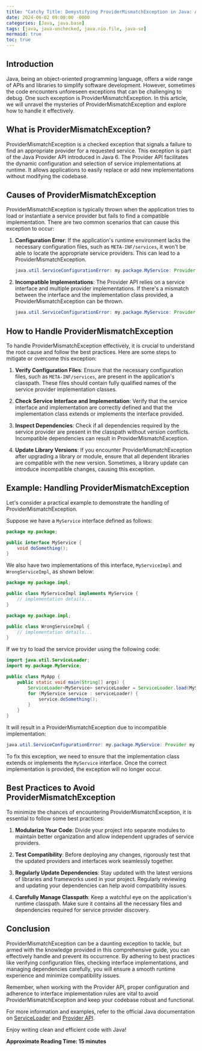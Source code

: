 ```yaml
---
title: "Catchy Title: Demystifying ProviderMismatchException in Java: A Comprehensive Guide"
date: 2024-06-02 09:00:00 -0000
categories: [Java, java.base]
tags: [java, java-unchecked, java.nio.file, java-se]
mermaid: true
toc: true
---
```



## Introduction
Java, being an object-oriented programming language, offers a wide range of APIs and libraries to simplify software development. However, sometimes the code encounters unforeseen exceptions that can be challenging to debug. One such exception is ProviderMismatchException. In this article, we will unravel the mysteries of ProviderMismatchException and explore how to handle it effectively.

## What is ProviderMismatchException?
ProviderMismatchException is a checked exception that signals a failure to find an appropriate provider for a requested service. This exception is part of the Java Provider API introduced in Java 6. The Provider API facilitates the dynamic configuration and selection of service implementations at runtime. It allows applications to easily replace or add new implementations without modifying the codebase. 

## Causes of ProviderMismatchException
ProviderMismatchException is typically thrown when the application tries to load or instantiate a service provider but fails to find a compatible implementation. There are two common scenarios that can cause this exception to occur:

1. **Configuration Error**: If the application's runtime environment lacks the necessary configuration files, such as `META-INF/services`, it won't be able to locate the appropriate service providers. This can lead to a ProviderMismatchException.

    ```java
    java.util.ServiceConfigurationError: my.package.MyService: Provider my.package.impl.MyServiceImpl not found
    ```
    
2. **Incompatible Implementations**: The Provider API relies on a service interface and multiple provider implementations. If there's a mismatch between the interface and the implementation class provided, a ProviderMismatchException can be thrown.

    ```java
    java.util.ServiceConfigurationError: my.package.MyService: Provider my.package.impl.WrongServiceImpl not a subtype
    ```

## How to Handle ProviderMismatchException
To handle ProviderMismatchException effectively, it is crucial to understand the root cause and follow the best practices. Here are some steps to mitigate or overcome this exception:

1. **Verify Configuration Files**: Ensure that the necessary configuration files, such as `META-INF/services`, are present in the application's classpath. These files should contain fully qualified names of the service provider implementation classes.

2. **Check Service Interface and Implementation**: Verify that the service interface and implementation are correctly defined and that the implementation class extends or implements the interface provided.

3. **Inspect Dependencies**: Check if all dependencies required by the service provider are present in the classpath without version conflicts. Incompatible dependencies can result in ProviderMismatchException.

4. **Update Library Versions**: If you encounter ProviderMismatchException after upgrading a library or module, ensure that all dependent libraries are compatible with the new version. Sometimes, a library update can introduce incompatible changes, causing this exception.

## Example: Handling ProviderMismatchException
Let's consider a practical example to demonstrate the handling of ProviderMismatchException.

Suppose we have a `MyService` interface defined as follows:

```java
package my.package;

public interface MyService {
    void doSomething();
}
```

We also have two implementations of this interface, `MyServiceImpl` and `WrongServiceImpl`, as shown below:

```java
package my.package.impl;

public class MyServiceImpl implements MyService {
    // implementation details...
}

package my.package.impl;

public class WrongServiceImpl {
    // implementation details...
}
```

If we try to load the service provider using the following code:

```java
import java.util.ServiceLoader;
import my.package.MyService;

public class MyApp {
    public static void main(String[] args) {
        ServiceLoader<MyService> serviceLoader = ServiceLoader.load(MyService.class);
        for (MyService service : serviceLoader) {
            service.doSomething();
        }
    }
}
```

It will result in a ProviderMismatchException due to incompatible implementation:

```java
java.util.ServiceConfigurationError: my.package.MyService: Provider my.package.impl.WrongServiceImpl not a subtype
```

To fix this exception, we need to ensure that the implementation class extends or implements the `MyService` interface. Once the correct implementation is provided, the exception will no longer occur.

## Best Practices to Avoid ProviderMismatchException
To minimize the chances of encountering ProviderMismatchException, it is essential to follow some best practices:

1. **Modularize Your Code**: Divide your project into separate modules to maintain better organization and allow independent upgrades of service providers.

2. **Test Compatibility**: Before deploying any changes, rigorously test that the updated providers and interfaces work seamlessly together.

3. **Regularly Update Dependencies**: Stay updated with the latest versions of libraries and frameworks used in your project. Regularly reviewing and updating your dependencies can help avoid compatibility issues.

4. **Carefully Manage Classpath**: Keep a watchful eye on the application's runtime classpath. Make sure it contains all the necessary files and dependencies required for service provider discovery.

## Conclusion
ProviderMismatchException can be a daunting exception to tackle, but armed with the knowledge provided in this comprehensive guide, you can effectively handle and prevent its occurrence. By adhering to best practices like verifying configuration files, checking interface implementations, and managing dependencies carefully, you will ensure a smooth runtime experience and minimize compatibility issues.

Remember, when working with the Provider API, proper configuration and adherence to interface implementation rules are vital to avoid ProviderMismatchException and keep your codebase robust and functional.

For more information and examples, refer to the official Java documentation on [ServiceLoader](https://docs.oracle.com/javase/10/docs/api/java/util/ServiceLoader.html) and [Provider API](https://docs.oracle.com/javase/10/docs/api/java/util/spi/package-summary.html).

Enjoy writing clean and efficient code with Java!

**Approximate Reading Time: 15 minutes**